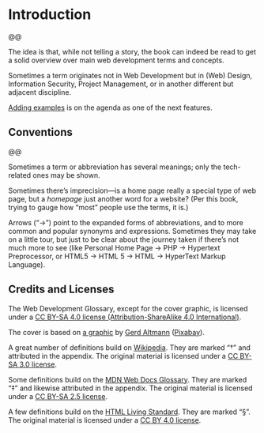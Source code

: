 # Introduction

@@

The idea is that, while not telling a story, the book can indeed be read to get a solid overview over main web development terms and concepts.

Sometimes a term originates not in Web Development but in (Web) Design, Information Security, Project Management, or in another different but adjacent discipline.

[Adding examples](https://github.com/j9t/web-development-glossary/issues/1) is on the agenda as one of the next features.

## Conventions

@@

Sometimes a term or abbreviation has several meanings; only the tech-related ones may be shown.

Sometimes there’s imprecision—is a home page really a special type of web page, but a _homepage_ just another word for a website? (Per this book, trying to gauge how “most” people use the terms, it is.)

Arrows (“→”) point to the expanded forms of abbreviations, and to more common and popular synonyms and expressions. Sometimes they may take on a little tour, but just to be clear about the journey taken if there’s not much more to see (like Personal Home Page → PHP → Hypertext Preprocessor, or HTML5 → HTML 5 → HTML → HyperText Markup Language).

## Credits and Licenses

The Web Development Glossary, except for the cover graphic, is licensed under a [CC BY-SA 4.0 license (Attribution-ShareAlike 4.0 International)](https://creativecommons.org/licenses/by-sa/4.0/).

The cover is based on [a graphic](https://pixabay.com/illustrations/grid-web-millimeter-paper-lined-4728500/) by [Gerd Altmann](https://pixabay.com/users/geralt-9301/) ([Pixabay](https://pixabay.com/)).

A great number of definitions build on [Wikipedia](https://en.wikipedia.org/wiki/Main_Page). They are marked “†” and attributed in the appendix. The original material is licensed under a [CC BY-SA 3.0 license](https://creativecommons.org/licenses/by-sa/3.0/).

Some definitions build on the [MDN Web Docs Glossary](https://developer.mozilla.org/en-US/docs/Glossary). They are marked “‡” and likewise attributed in the appendix. The original material is licensed under a [CC BY-SA 2.5 license](https://creativecommons.org/licenses/by-sa/2.5/).

A few definitions build on the [HTML Living Standard](https://html.spec.whatwg.org/). They are marked “§”. The original material is licensed under a [CC BY 4.0 license](https://creativecommons.org/licenses/by/4.0/).
